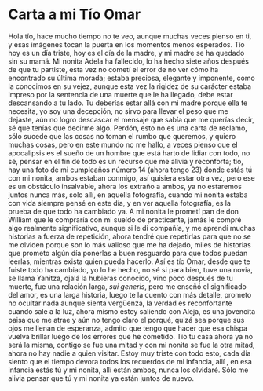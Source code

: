 # Carta a mi Tío Omar 
Hola tío, hace mucho tiempo no te veo, aunque muchas veces pienso en ti, y esas imágenes tocan la puerta en los momentos menos esperados. Tío hoy es un día triste, hoy es el día de la madre, y mi madre se ha quedado sin su mamá. Mi nonita Adela ha fallecido, lo ha hecho siete años después de que tu partiste, esta vez no cometí el error de no ver cómo ha encontrado su última morada; estaba preciosa, elegante y imponente, como la conocimos en su vejez, aunque esta vez la rigidez de su carácter estaba impreso por la sentencia de una muerte que le ha llegado, debe estar descansando a tu lado. Tu deberías estar allá con mi madre porque ella te necesita, yo soy una decepción, no sirvo para llevar el peso que me dejaste, aún no logro descascar el mensaje que sabía que me querías decir, sé que tenías que decirme algo. Perdón, esto no es una carta de reclamo, sólo sucede que las cosas no toman el rumbo que queremos, y quiero muchas cosas, pero en este mundo no me hallo, a veces pienso que el apocalipsis es el sueño de un hombre que está harto de lidiar con todo, no sé, pensar en el fin de todo es un recurso que me alivia y reconforta; tío, hay una foto de mi cumpleaños número 14 (ahora tengo 23) donde estás tú con mi nonita, ambos estaban conmigo, así quisiera estar otra vez, pero ese es un obstáculo insalvable, ahora los extraño a ambos, ya no estaremos juntos nunca más, solo allí, en aquella fotografía, cuando mi nonita estaba con vida siempre pensé en este día, y en ver aquella fotografía, es la prueba de que todo ha cambiado ya. A mi nonita le prometí pan de don William que le compraría con mi sueldo de practicante, jamás le compré algo realmente significativo, aunque si le di compañía, y me aprendí muchas historias a fuerza de repetición, ahora tendré que repetirlas para que no se me olviden porque son lo más valioso que me ha dejado, miles de historias que prometo algún día ponerlas a buen resguardo para que todos puedan leerlas, mientras exista quien pueda hacerlo. Así es tío Omar, desde que te fuiste todo ha cambiado, yo lo he hecho, no sé si para bien, tuve una novia, se llama Yanitza, ojalá la hubieras conocido, vino poco después de tu muerte, fue una relación larga, *sui generis*, pero me enseñó el significado del amor, es una larga historia, luego te la cuento con más detalle, prometo no ocultar nada aunque sienta vergüenza, la verdad es reconfortante cuando sale a la luz, ahora mismo estoy saliendo con Aleja, es una jovencita paisa que me atrae y aún no tengo claro el porqué, quizá sea porque sus ojos me llenan de esperanza, admito que tengo que hacer que esa chispa vuelva brillar luego de los errores que he cometido. Tío tu casa ahora ya no será la misma, contigo se fue una mitad y con mi nonita se fue la otra mitad, ahora no hay nadie a quien visitar. Estoy muy triste con todo esto, cada día siento que el tiempo devora todos los recuerdos de mi infancia, allí , en esa infancia estás tú y mi nonita, allí están ambos, nunca los olvidaré. Sólo me alivia pensar que tú y mi nonita ya están juntos de nuevo.     